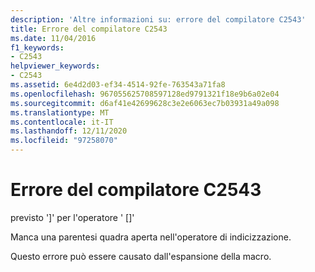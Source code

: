 ```yaml
---
description: 'Altre informazioni su: errore del compilatore C2543'
title: Errore del compilatore C2543
ms.date: 11/04/2016
f1_keywords:
- C2543
helpviewer_keywords:
- C2543
ms.assetid: 6e4d2d03-ef34-4514-92fe-763543a71fa8
ms.openlocfilehash: 967055625708597128ed9791321f18e9b6a02e04
ms.sourcegitcommit: d6af41e42699628c3e2e6063ec7b03931a49a098
ms.translationtype: MT
ms.contentlocale: it-IT
ms.lasthandoff: 12/11/2020
ms.locfileid: "97258070"
---
```

# <a name="compiler-error-c2543"></a>Errore del compilatore C2543

previsto ']' per l'operatore ' []'

Manca una parentesi quadra aperta nell'operatore di indicizzazione.

Questo errore può essere causato dall'espansione della macro.
